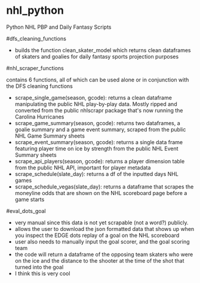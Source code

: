 # nhl_python

Python NHL PBP and Daily Fantasy Scripts

#dfs_cleaning_functions 

- builds the function clean_skater_model which returns clean dataframes of skaters and goalies for daily fantasy sports projection purposes

#nhl_scraper_functions

contains 6 functions, all of which can be used alone or in conjunction with the DFS cleaning functions

- scrape_single_game(season, gcode): returns a clean dataframe manipulating the public NHL play-by-play data. Mostly ripped and converted from the public nhlscrapr package that's now running the Carolina Hurricanes
- scrape_game_summary(season, gcode): returns two dataframes, a goalie summary and a game event summary, scraped from the public NHL Game Summary sheets
- scrape_event_summary(season, gcode): returns a single data frame featuring player time on ice by strength from the public NHL Event Summary sheets
- scrape_api_players(season, gcode): returns a player dimension table from the public NHL API, important for player metadata
- scrape_schedule(slate_day): returns a df of the inputted days NHL games
- scrape_schedule_vegas(slate_day): returns a dataframe that scrapes the moneyline odds that are shown on the NHL scoreboard page before a game starts

#eval_dots_goal

- very manual since this data is not yet scrapable (not a word?) publicly.
- allows the user to download the json formatted data that shows up when you inspect the EDGE dots replay of a goal on the NHL scoreboard
- user also needs to manually input the goal scorer, and the goal scoring team
- the code will return a dataframe of the opposing team skaters who were on the ice and the distance to the shooter at the time of the shot that turned into the goal
- I think this is very cool
